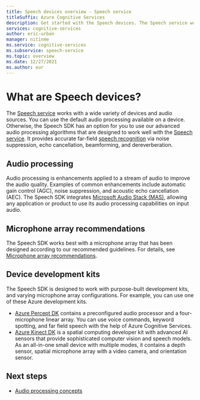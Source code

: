 ```yaml
---
title: Speech devices overview - Speech service
titleSuffix: Azure Cognitive Services
description: Get started with the Speech devices. The Speech service works with a wide variety of devices and audio sources. 
services: cognitive-services
author: eric-urban
manager: nitinme
ms.service: cognitive-services
ms.subservice: speech-service
ms.topic: overview
ms.date: 12/27/2021
ms.author: eur
---
```


# What are Speech devices?

The [Speech service](overview.md) works with a wide variety of devices and audio sources. You can use the default audio processing available on a device. Otherwise, the Speech SDK has an option for you to use our advanced audio processing algorithms that are designed to work well with the [Speech service](overview.md). It provides accurate far-field [speech recognition](speech-to-text.md) via noise suppression, echo cancellation, beamforming, and dereverberation.

## Audio processing
Audio processing is enhancements applied to a stream of audio to improve the audio quality. Examples of common enhancements include automatic gain control (AGC), noise suppression, and acoustic echo cancellation (AEC). The Speech SDK integrates [Microsoft Audio Stack (MAS)](audio-processing-overview.md), allowing any application or product to use its audio processing capabilities on input audio.

## Microphone array recommendations
The Speech SDK works best with a microphone array that has been designed according to our recommended guidelines. For details, see [Microphone array recommendations](speech-sdk-microphone.md).

## Device development kits
The Speech SDK is designed to work with purpose-built development kits, and varying microphone array configurations. For example, you can use one of these Azure development kits. 

- [Azure Percept DK](../../azure-percept/overview-azure-percept-dk.md) contains a preconfigured audio processor and a four-microphone linear array. You can use voice commands, keyword spotting, and far field speech with the help of Azure Cognitive Services. 
- [Azure Kinect DK](../../kinect-dk/about-azure-kinect-dk.md) is a spatial computing developer kit with advanced AI sensors that provide sophisticated computer vision and speech models. As an all-in-one small device with multiple modes, it contains a depth sensor, spatial microphone array with a video camera, and orientation sensor. 

## Next steps

* [Audio processing concepts](audio-processing-overview.md)

